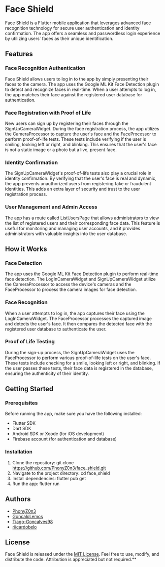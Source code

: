 # Face Shield

Face Shield is a Flutter mobile application that leverages advanced face recognition technology for secure user authentication and identity confirmation. The app offers a seamless and passwordless login experience by utilizing users' faces as their unique identification.

## Features

### Face Recognition Authentication

Face Shield allows users to log in to the app by simply presenting their faces to the camera. The app uses the Google ML Kit Face Detection plugin to detect and recognize faces in real-time. When a user attempts to log in, the app matches their face against the registered user database for authentication.

### Face Registration with Proof of Life

New users can sign up by registering their faces through the SignUpCameraWidget. During the face registration process, the app utilizes the CameraProcessor to capture the user's face and the FaceProcessor to perform proof-of-life tests. These tests include verifying if the user is smiling, looking left or right, and blinking. This ensures that the user's face is not a static image or a photo but a live, present face.

### Identity Confirmation

The SignUpCameraWidget's proof-of-life tests also play a crucial role in identity confirmation. By verifying that the user's face is real and dynamic, the app prevents unauthorized users from registering fake or fraudulent identities. This adds an extra layer of security and trust to the user registration process.

### User Management and Admin Access

The app has a route called ListUsersPage that allows administrators to view the list of registered users and their corresponding face data. This feature is useful for monitoring and managing user accounts, and it provides administrators with valuable insights into the user database.

## How it Works

### Face Detection

The app uses the Google ML Kit Face Detection plugin to perform real-time face detection. The LogInCameraWidget and SignUpCameraWidget utilize the CameraProcessor to access the device's cameras and the FaceProcessor to process the camera images for face detection.

### Face Recognition

When a user attempts to log in, the app captures their face using the LogInCameraWidget. The FaceProcessor processes the captured image and detects the user's face. It then compares the detected face with the registered user database to authenticate the user.

### Proof of Life Testing

During the sign-up process, the SignUpCameraWidget uses the FaceProcessor to perform various proof-of-life tests on the user's face. These tests include checking for a smile, looking left or right, and blinking. If the user passes these tests, their face data is registered in the database, ensuring the authenticity of their identity.

## Getting Started

### Prerequisites

Before running the app, make sure you have the following installed:

- Flutter SDK
- Dart SDK
- Android SDK or Xcode (for iOS development)
- Firebase account (for authentication and database)

### Installation

1. Clone the repository: git clone https://github.com/PhonyZ0n3/face_shield.git
2. Navigate to the project directory: cd face_shield
3. Install dependencies: flutter pub get
4. Run the app: flutter run

## Authors

- [PhonyZ0n3](https://github.com/PhonyZ0n3)
- [GoncaloLemos](https://github.com/GoncaloLemos)
- [Tiago-Goncalves98](https://github.com/Tiago-Goncalves98)
- [riicardobelo](https://github.com/riicardobelo)

## License

Face Shield is released under the [MIT License](LICENSE). Feel free to use, modify, and distribute the code. Attribution is appreciated but not required.**

